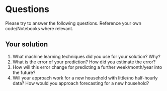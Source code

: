 # Questions
Please try to answer the following questions.
Reference your own code/Notebooks where relevant.

## Your solution
1. What machine learning techniques did you use for your solution? Why?
2. What is the error of your prediction? How did you estimate the error?
3. How will this error change for predicting a further week/month/year into the future?
4. Will your approach work for a new household with little/no half-hourly data?
   How would you approach forecasting for a new household?

